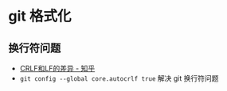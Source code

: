 # git 格式化

## 换行符问题

- [CRLF和LF的差异 - 知乎](https://zhuanlan.zhihu.com/p/380574688)
- `git config --global core.autocrlf true` 解决 git 换行符问题


